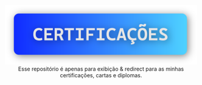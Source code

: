 <div align="center">
<img src="assets/images/certificacoes.png">
Esse repositório é apenas para exibição & redirect para as minhas certificações, cartas e diplomas.
</div>

